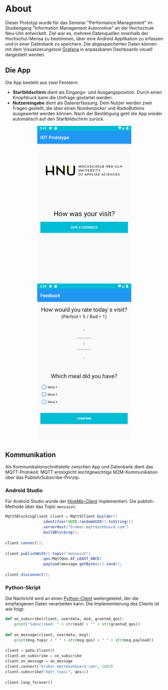# About
Dieser Prototyp wurde für das Seminar "Performance Management" im Studiengang "Information Management Automotive" an der Hochschule Neu-Ulm entwickelt.
Ziel war es, mehrere Datenquellen innerhalb der Hochschul-Mensa zu bestimmen, über eine Android Applikation zu erfassen und in einer Datenbank zu speichern.
Die abgespeicherten Daten können mit dem Visualizerungstool [Grafana](https://grafana.com/) in anpassbaren Dashboards visuell dargestellt werden.

## Die App
Die App besteht aus zwei Fenstern:
- **Startbildschirm** dient als Eingangs- und Ausgangsposition. Durch einen Knopfdruck kann die Umfrage gestartet werden.
- **Nutzereingabe** dient als Datenerfassung. Dem Nutzer werden zwei Fragen gestellt, die über einen *Numberpicker* und *RadioButtons* ausgewertet werden können. Nach der Bestätigung geht die App wieder automatisch auf den Startbildschirm zurück.

<p align="center">
  <img src="https://github.com/IoTLabHNU/IoTMensa/blob/master/images/gui_startscreen.PNG" width="300" alt="Startbildschirm">
  <img src="https://github.com/IoTLabHNU/IoTMensa/blob/master/images/survey_new.PNG" width="300" alt="Nutzereingabe">
</p>

## Kommunikation
Als Kommunikationschnittstelle zwischen App und Datenbank dient das MQTT-Protokoll. MQTT ermöglicht leichtgewichtige M2M-Kommunikation über das Publish/Subscribe-Prinzip.

### Android Studio
Für Android Studio wurde der [HiveMq-Client](https://www.hivemq.com/blog/hivemq-mqtt-client-features/android-support/) implementiert.
Die publish-Methode über das Topic `mensaiot`:
```java
Mqtt5BlockingClient client = Mqtt5Client.builder()
                .identifier(UUID.randomUUID().toString())
                .serverHost("broker.mqttdashboard.com")
                .buildBlocking();
                
client.connect();                
                
client.publishWith().topic("mensaiot")
                .qos(MqttQos.AT_LEAST_ONCE)
                .payload(message.getBytes()).send();    
                
client.disconnect();                
```

### Python-Skript

Die Nachricht wird an einen [Python-Client](https://pypi.org/project/paho-mqtt/) weitergeleitet, der die empfangenen Daten verarbeiten kann.
Die Implementierung des Clients ist wie folgt:
```python
def on_subscribe(client, userdata, mid, granted_qos):
    print("Subscribed: " + str(mid) + "" + str(granted_qos))

def on_message(client, userdata, msg):
    print(msg.topic + " " + str(msg.qos) + " " + str(msg.payload))
    
client = paho.Client()
client.on_subscribe = on_subscribe
client.on_message = on_message
client.connect("broker.mqttdashboard.com", 1883)
client.subscribe("mqtt_topic", qos=1)

client.loop_forever()
```




